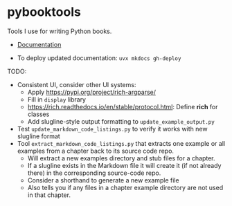# pybooktools

Tools I use for writing Python books.

- [Documentation](https://bruceeckel.github.io/pybooktools/)

- To deploy updated documentation: `uvx mkdocs gh-deploy`

TODO:
- Consistent UI, consider other UI systems:
  - Apply https://pypi.org/project/rich-argparse/
  - Fill in `display` library 
  - https://rich.readthedocs.io/en/stable/protocol.html: Define __rich__ for classes
  - Add slugline-style output formatting to `update_example_output.py`
- Test `update_markdown_code_listings.py` to verify it works with new slugline format
- Tool `extract_markdown_code_listings.py` that extracts one example or all examples from a chapter back to its source code repo.
  - Will extract a new examples directory and stub files for a chapter.
  - If a slugline exists in the Markdown file it will create it (if not already there) in the corresponding source-code repo.
  - Consider a shorthand to generate a new example file
  - Also tells you if any files in a chapter example directory are not used in that chapter.
